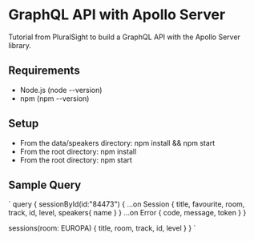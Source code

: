 # GraphQL API with Apollo Server
Tutorial from PluralSight to build a GraphQL API with the Apollo Server library.

## Requirements
- Node.js (node --version)
- npm (npm --version)

## Setup
- From the data/speakers directory: npm install && npm start
- From the root directory: npm install
- From the root directory: npm start

## Sample Query
`
query {
  sessionById(id:"84473") {
    ...on Session {
      title,
    favourite,
    room,
    track,
    id,
    level,
    speakers{
      name
    }
    }
    ...on Error {
      code,
      message,
      token
    }
  }
  
  sessions(room: EUROPA) {
    title,
    room,
    track,
    id,
    level
  }
}
`